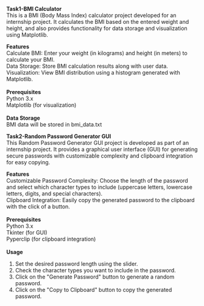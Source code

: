 <b>Task1-BMI Calculator</b><br>
This is a BMI (Body Mass Index) calculator project developed for an internship project. It calculates the BMI based on the entered weight and height, and also provides functionality for data storage and visualization using Matplotlib.

<b>Features</b><br>
Calculate BMI: Enter your weight (in kilograms) and height (in meters) to calculate your BMI.<br>
Data Storage: Store BMI calculation results along with user data.<br>
Visualization: View BMI distribution using a histogram generated with Matplotlib.<br><br>
<b>Prerequisites</b><br>
Python 3.x<br>
Matplotlib (for visualization)<br><br>
<b>Data Storage</b><br>
BMI data will be stored in bmi_data.txt</p>

<b>Task2-Random Password Generator GUI</b><br>
This Random Password Generator GUI project is developed as part of an internship project. It provides a graphical user interface (GUI) for generating secure passwords with customizable complexity and clipboard integration for easy copying.

<b>Features</b><br>
Customizable Password Complexity: Choose the length of the password and select which character types to include (uppercase letters, lowercase letters, digits, and special characters).<br>
Clipboard Integration: Easily copy the generated password to the clipboard with the click of a button.<br><br>
<b>Prerequisites</b><br>
Python 3.x<br>
Tkinter (for GUI)<br>
Pyperclip (for clipboard integration)<br><br>
<b>Usage</b><br>
1. Set the desired password length using the slider.<br>
2. Check the character types you want to include in the password.<br>
3. Click on the "Generate Password" button to generate a random password.<br>
4. Click on the "Copy to Clipboard" button to copy the generated password.<br><br>
